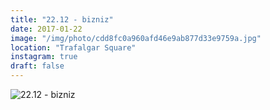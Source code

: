 ```yaml
---
title: "22.12 - bizniz"
date: 2017-01-22
image: "/img/photo/cdd8fc0a960afd46e9ab877d33e9759a.jpg"
location: "Trafalgar Square"
instagram: true
draft: false
---
```


![22.12 - bizniz](/img/photo/cdd8fc0a960afd46e9ab877d33e9759a.jpg)
